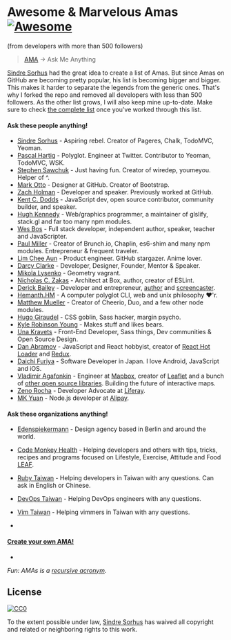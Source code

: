 # Awesome & Marvelous Amas [![Awesome](https://cdn.rawgit.com/sindresorhus/awesome/d7305f38d29fed78fa85652e3a63e154dd8e8829/media/badge.svg)](https://github.com/sindresorhus/awesome)
(from developers with more than 500 followers)

> [AMA](https://en.wikipedia.org/wiki/Reddit#IAmA_and_AMA) → Ask Me Anything

[Sindre Sorhus](https://github.com/sindresorhus) had the great idea to create a list of Amas. But since Amas on GitHub are becoming pretty popular, his list is becoming bigger and bigger. This makes it harder to separate the legends from the generic ones. That's why I forked the repo and removed all developers with less than 500 followers. As the other list grows, I will also keep mine up-to-date. Make sure to check [the complete list](https://github.com/sindresorhus/amas) once you've worked through this list.

#### Ask these people anything!

- [Sindre Sorhus](https://github.com/sindresorhus/ama) - Aspiring rebel. Creator of Pageres, Chalk, TodoMVC, Yeoman.
- [Pascal Hartig](https://github.com/passy/ama) - Polyglot. Engineer at Twitter. Contributor to Yeoman, TodoMVC, WSK.
- [Stephen Sawchuk](https://github.com/stephenplusplus/ama) - Just having fun. Creator of wiredep, youmeyou. Helper of ^.
- [Mark Otto](https://github.com/mdo/ama) - Designer at GitHub. Creator of Bootstrap.
- [Zach Holman](https://github.com/holman/feedback) - Developer and speaker. Previously worked at GitHub.
- [Kent C. Dodds](https://github.com/kentcdodds/ama) - JavaScript dev, open source contributor, community builder, and speaker.
- [Hugh Kennedy](https://github.com/hughsk/ama) - Web/graphics programmer, a maintainer of glslify, stack.gl and far too many npm modules.
- [Wes Bos](https://github.com/wesbos/ama) - Full stack developer, independent author, speaker, teacher and JavaScripter.
- [Paul Miller](https://github.com/paulmillr/ama) - Creator of Brunch.io, Chaplin, es6-shim and many npm modules. Entrepreneur & frequent traveler.
- [Lim Chee Aun](https://github.com/cheeaun/ama) - Product engineer. GitHub stargazer. Anime lover.
- [Darcy Clarke](https://github.com/darcyclarke/ama) - Developer, Designer, Founder, Mentor & Speaker.
- [Mikola Lysenko](https://github.com/mikolalysenko/ama) - Geometry vagrant.
- [Nicholas C. Zakas](https://github.com/nzakas/ama) - Architect at Box, author, creator of ESLint.
- [Derick Bailey](https://github.com/derickbailey/ama) - Developer and entrepreneur, [author](http://derickbailey.com/publications) and [screencaster](http://watchmecode.com).
- [Hemanth.HM](https://github.com/hemanth/ama/) - A computer polyglot CLI, web and unix philosophy ❤️'r.
- [Matthew Mueller](https://github.com/matthewmueller/ama) - Creator of Cheerio, Duo, and a few other node modules.
- [Hugo Giraudel](https://github.com/hugogiraudel/ama) - CSS goblin, Sass hacker, margin psycho.
- [Kyle Robinson Young](https://github.com/shama/ama) - Makes stuff and likes bears.
- [Una Kravets](https://github.com/una/ama) - Front-End Developer, Sass things, Dev communities & Open Source Design.
- [Dan Abramov](https://github.com/gaearon/ama) - JavaScript and React hobbyist, creator of [React Hot Loader](https://github.com/gaearon/react-hot-loader) and [Redux](https://github.com/rackt/redux).
- [Daichi Furiya](https://github.com/wasabeef/ama) - Software Developer in Japan. I love Android, JavaScript and iOS.
- [Vladimir Agafonkin](https://github.com/mourner/ama) - Engineer at [Mapbox](https://www.mapbox.com/), creator of [Leaflet](http://leafletjs.com/) and a bunch of [other open source libraries](https://github.com/mourner/projects). Building the future of interactive maps.
- [Zeno Rocha](https://github.com/zenorocha/ama) - Developer Advocate at [Liferay](http://www.liferay.com/).
- [MK Yuan](https://github.com/fengmk2/ama) - Node.js developer at [Alipay](https://www.alipay.com).

#### Ask these organizations anything!

- [Edenspiekermann](https://github.com/edenspiekermann/ama) - Design agency based in Berlin and around the world.
- [Code Monkey Health](https://github.com/codemonkeyhealth/ama) - Helping developers and others with tips, tricks, recipes and programs focused on Lifestyle, Exercise, Attitude and Food [LEAF](http://codemonkeyhealth.com).
- [Ruby Taiwan](https://github.com/rubytaiwan/AMA) - Helping developers in Taiwan with any questions. Can ask in English or Chinese.
- [DevOps Taiwan](https://github.com/DevOpsTW/AMA) - Helping DevOps engineers with any questions.
- [Vim Taiwan](https://github.com/vim-tw/ama) - Helping vimmers in Taiwan with any questions.


-

#### [Create your own AMA!](create-ama.md)

-


*Fun: AMAs is a [recursive acronym](https://en.wikipedia.org/wiki/Recursive_acronym).*


## License

[![CC0](http://i.creativecommons.org/p/zero/1.0/88x31.png)](http://creativecommons.org/publicdomain/zero/1.0/)

To the extent possible under law, [Sindre Sorhus](http://sindresorhus.com) has waived all copyright and related or neighboring rights to this work.
